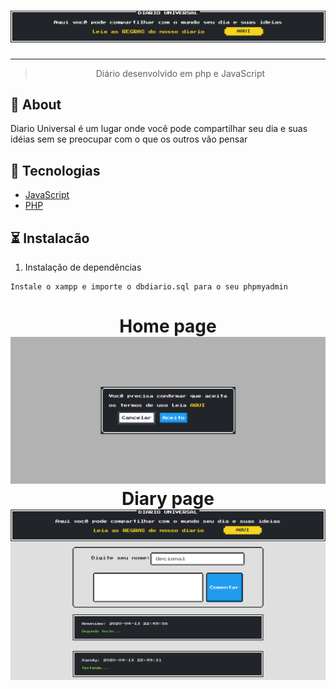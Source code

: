 <h1 align="center">
    <img alt="Diário Universal" title="" src="/img/logodiario.png" />
</h1>

---

<blockquote align="center">
	Diário desenvolvido em php e JavaScript
</blockquote>

## 📌 About
Diario Universal é um lugar onde você pode compartilhar seu dia e suas idéias sem se preocupar com o que os outros vão pensar

## 🚀 Tecnologias

- [JavaScript](https://developer.mozilla.org/pt-BR/docs/Web/JavaScript)
- [PHP](https://www.php.net/)

## ⏳ Instalacão

1. Instalação de dependências
```
Instale o xampp e importe o dbdiario.sql para o seu phpmyadmin
```
<h1 align="center">
    Home page
    <img alt="Diario" title="" src="/img/layout-inicio.png" />
    Diary page
    <img alt="Diario" title="" src="/img/layout-principal.png" />
</h1>
